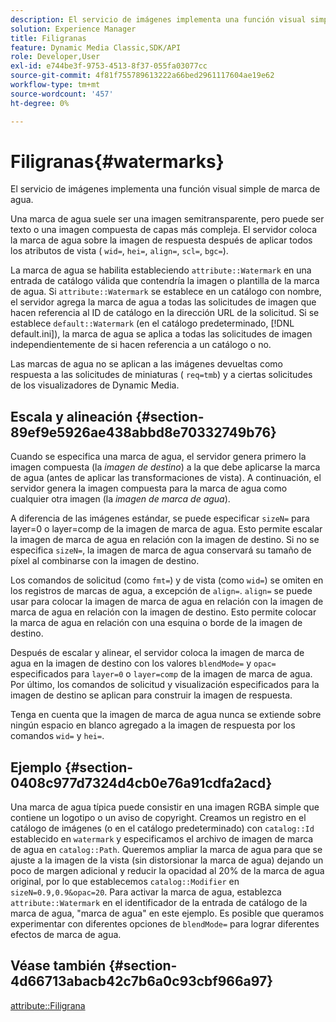 ```yaml
---
description: El servicio de imágenes implementa una función visual simple de marca de agua.
solution: Experience Manager
title: Filigranas
feature: Dynamic Media Classic,SDK/API
role: Developer,User
exl-id: e744be3f-9753-4513-8f37-055fa03077cc
source-git-commit: 4f81f755789613222a66bed2961117604ae19e62
workflow-type: tm+mt
source-wordcount: '457'
ht-degree: 0%

---
```


# Filigranas{#watermarks}

El servicio de imágenes implementa una función visual simple de marca de agua.

Una marca de agua suele ser una imagen semitransparente, pero puede ser texto o una imagen compuesta de capas más compleja. El servidor coloca la marca de agua sobre la imagen de respuesta después de aplicar todos los atributos de vista ( `wid=`, `hei=`, `align=`, `scl=`, `bgc=`).

La marca de agua se habilita estableciendo `attribute::Watermark` en una entrada de catálogo válida que contendría la imagen o plantilla de la marca de agua. Si `attribute::Watermark` se establece en un catálogo con nombre, el servidor agrega la marca de agua a todas las solicitudes de imagen que hacen referencia al ID de catálogo en la dirección URL de la solicitud. Si se establece `default::Watermark` (en el catálogo predeterminado, [!DNL default.ini]), la marca de agua se aplica a todas las solicitudes de imagen independientemente de si hacen referencia a un catálogo o no.

Las marcas de agua no se aplican a las imágenes devueltas como respuesta a las solicitudes de miniaturas ( `req=tmb`) y a ciertas solicitudes de los visualizadores de Dynamic Media.

## Escala y alineación {#section-89ef9e5926ae438abbd8e70332749b76}

Cuando se especifica una marca de agua, el servidor genera primero la imagen compuesta (la *imagen de destino*) a la que debe aplicarse la marca de agua (antes de aplicar las transformaciones de vista). A continuación, el servidor genera la imagen compuesta para la marca de agua como cualquier otra imagen (la *imagen de marca de agua*).

A diferencia de las imágenes estándar, se puede especificar `sizeN=` para layer=0 o layer=comp de la imagen de marca de agua. Esto permite escalar la imagen de marca de agua en relación con la imagen de destino. Si no se especifica `sizeN=`, la imagen de marca de agua conservará su tamaño de píxel al combinarse con la imagen de destino.

Los comandos de solicitud (como `fmt=`) y de vista (como `wid=`) se omiten en los registros de marcas de agua, a excepción de `align=`. `align=` se puede usar para colocar la imagen de marca de agua en relación con la imagen de marca de agua en relación con la imagen de destino. Esto permite colocar la marca de agua en relación con una esquina o borde de la imagen de destino.

Después de escalar y alinear, el servidor coloca la imagen de marca de agua en la imagen de destino con los valores `blendMode=` y `opac=` especificados para `layer=0` o `layer=comp` de la imagen de marca de agua. Por último, los comandos de solicitud y visualización especificados para la imagen de destino se aplican para construir la imagen de respuesta.

Tenga en cuenta que la imagen de marca de agua nunca se extiende sobre ningún espacio en blanco agregado a la imagen de respuesta por los comandos `wid=` y `hei=`.

## Ejemplo {#section-0408c977d7324d4cb0e76a91cdfa2acd}

Una marca de agua típica puede consistir en una imagen RGBA simple que contiene un logotipo o un aviso de copyright. Creamos un registro en el catálogo de imágenes (o en el catálogo predeterminado) con `catalog::Id` establecido en `watermark` y especificamos el archivo de imagen de marca de agua en `catalog::Path`. Queremos ampliar la marca de agua para que se ajuste a la imagen de la vista (sin distorsionar la marca de agua) dejando un poco de margen adicional y reducir la opacidad al 20% de la marca de agua original, por lo que establecemos `catalog::Modifier` en `sizeN=0.9,0.9&opac=20`. Para activar la marca de agua, establezca `attribute::Watermark` en el identificador de la entrada de catálogo de la marca de agua, &quot;marca de agua&quot; en este ejemplo. Es posible que queramos experimentar con diferentes opciones de `blendMode=` para lograr diferentes efectos de marca de agua.

## Véase también {#section-4d66713abacb42c7b6a0c93cbf966a97}

[attribute::Filigrana](../../../../../is-api/image-catalog/image-serving-api-ref/c-image-catalog-reference/c-attributes-reference/r-watermark.md#reference-942b50acb2dd43a5ae498dc41ea9ac9b)
